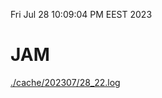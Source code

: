 Fri Jul 28 10:09:04 PM EEST 2023
# JAM
<a href='./cache/202307/28_22.log'>./cache/202307/28_22.log</a>
